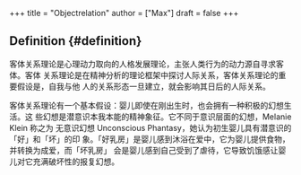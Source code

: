 +++
title = "Objectrelation"
author = ["Max"]
draft = false
+++

## Definition {#definition}

客体关系理论是心理动力取向的人格发展理论，主张人类行为的动力源自寻求客体。客体
关系理论是在精神分析的理论框架中探讨人际关系，客体关系理论的重要假设是，自我与他
人的关系形态一旦建立，就会影响其日后的人际关系。

客体关系理论有一个基本假设：婴儿即使在刚出生时，也会拥有一种积极的幻想生活。这
些幻想是潜意识本我本能的精神象征。它不同于意识层面的幻想，Melanie Klein 称之为
无意识幻想 Unconscious Phantasy，她认为初生婴儿具有潜意识的「好」和「坏」的印
象。「好乳房」是婴儿感到沐浴在爱中，它为婴儿提供食物，并转换为成爱，而「坏乳房」
会是婴儿感到自己受到了虐待，它导致饥饿感让婴儿对它充满破坏性的报复幻想。

